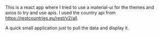 This is a react app where I tried to use a material-ui for the themes and axios to try and use apis. I used the country api from https://restcountries.eu/rest/v2/all. 

A quick small application just to pull the data and display it.
